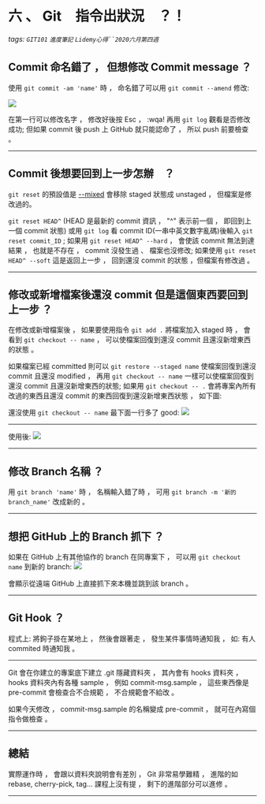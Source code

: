 # 六 、 Git　指令出狀況　？！
###### tags: `GIT101` `進度筆記` `Lidemy心得``2020六月第四週`

## Commit 命名錯了 ， 但想修改 Commit message ？

使用 `git commit -am 'name'` 時 ， 命名錯了可以用 `git commit --amend` 修改:

![](https://i.imgur.com/xDPkIzR.png)

在第一行可以修改名字 ， 修改好後按 Esc ， :wqa! 再用 `git log` 觀看是否修改成功; 但如果 commit 後 push 上 GitHub 就只能認命了 ， 所以 push 前要檢查 。

--------------------------------------------

## Commit 後想要回到上一步怎辦　？

`git reset` 的預設值是 [--mixed](https://ithelp.ithome.com.tw/articles/10187303) 會移除 staged 狀態成 unstaged ， 但檔案是修改過的。

`git reset HEAD^` (HEAD 是最新的 commit 資訊 ， "^" 表示前一個 ， 即回到上一個 commit 狀態) 或用 `git log` 看 commit ID(一串中英文數字亂碼)後輸入 `git reset commit_ID` ; 如果用 `git reset HEAD^ --hard` ， 會使該 commit 無法到達結果 ， 也就是不存在 ， commit 沒發生過 、 檔案也沒修改; 如果使用 `git reset HEAD^ --soft` 這是返回上一步 ， 回到還沒 commit 的狀態 ，但檔案有修改過 。 

--------------------------------------------

## 修改或新增檔案後還沒 commit 但是這個東西要回到上一步 ？

在修改或新增檔案後 ， 如果要使用指令 `git add .` 將檔案加入 staged 時 ， 會看到 `git checkout -- name` ，
可以使檔案回復到還沒 commit 且還沒新增東西的狀態 。

如果檔案已經 committed 則可以 `git restore --staged name` 使檔案回復到還沒 commit 且還沒 modified ， 再用 `git checkout -- name` 一樣可以使檔案回復到還沒 commit 且還沒新增東西的狀態; 如果用 `git checkout -- .` 會將專案內所有改過的東西且還沒 commit 的東西回復到還沒新增東西狀態 ， 如下圖:

還沒使用 `git checkout -- name` 最下面一行多了 good:
![](https://i.imgur.com/NrFX9Wa.png)

-----------------------------------------------

使用後:
![](https://i.imgur.com/Pi91WjY.png)

-----------------------------------------------

## 修改 Branch 名稱 ？

用 `git branch 'name'` 時 ， 名稱輸入錯了時 ， 可用 `git branch -m '新的branch_name'` 改成新的 。

-----------------------------------------------

## 想把 GitHub 上的 Branch 抓下 ？

如果在 GitHub 上有其他協作的 branch 在同專案下 ， 可以用 `git checkout name` 到新的 branch:
![](https://i.imgur.com/eZhk9U3.png)

會顯示從遠端 GitHub 上直接抓下來本機並跳到該 branch 。

-----------------------------------------------

## Git Hook ？

程式上: 將鉤子掛在某地上 ， 然後會跟著走 ， 發生某件事情時通知我 ， 如: 有人 commited 時通知我 。

-----------------------------------------------

Git 會在你建立的專案底下建立 .git 隱藏資料夾 ， 其內會有 hooks 資料夾 ， hooks 資料夾內有各種 sample ， 例如 commit-msg.sample ， 這些東西像是 pre-commit 會檢查合不合規範 ， 不合規範會不給改 。

如果今天修改 ， commit-msg.sample 的名稱變成 pre-commit ， 就可在內寫個指令做檢查 。

-----------------------------------------------

## 總結

實際運作時 ， 會跟以資料夾說明會有差別 ， Git 非常易學難精 ， 進階的如 rebase, cherry-pick, tag...
課程上沒有提 ， 剩下的進階部分可以進修 。


-----------------------------------------------


